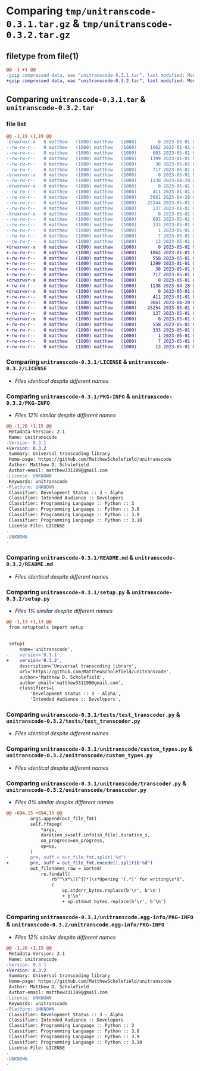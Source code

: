 # Comparing `tmp/unitranscode-0.3.1.tar.gz` & `tmp/unitranscode-0.3.2.tar.gz`

## filetype from file(1)

```diff
@@ -1 +1 @@
-gzip compressed data, was "unitranscode-0.3.1.tar", last modified: Mon May  1 05:08:32 2023, max compression
+gzip compressed data, was "unitranscode-0.3.2.tar", last modified: Mon May  1 05:16:24 2023, max compression
```

## Comparing `unitranscode-0.3.1.tar` & `unitranscode-0.3.2.tar`

### file list

```diff
@@ -1,19 +1,19 @@
-drwxrwxr-x   0 matthew   (1000) matthew   (1000)        0 2023-05-01 05:08:32.766454 unitranscode-0.3.1/
--rw-rw-r--   0 matthew   (1000) matthew   (1000)     1062 2023-01-01 01:11:48.000000 unitranscode-0.3.1/LICENSE
--rw-rw-r--   0 matthew   (1000) matthew   (1000)      603 2023-05-01 05:08:32.766454 unitranscode-0.3.1/PKG-INFO
--rw-rw-r--   0 matthew   (1000) matthew   (1000)     1399 2023-01-01 03:15:58.000000 unitranscode-0.3.1/README.md
--rw-rw-r--   0 matthew   (1000) matthew   (1000)       38 2023-05-01 05:08:32.766454 unitranscode-0.3.1/setup.cfg
--rw-rw-r--   0 matthew   (1000) matthew   (1000)      717 2023-05-01 05:08:08.000000 unitranscode-0.3.1/setup.py
-drwxrwxr-x   0 matthew   (1000) matthew   (1000)        0 2023-05-01 05:08:32.742454 unitranscode-0.3.1/tests/
--rw-rw-r--   0 matthew   (1000) matthew   (1000)     1138 2023-04-28 03:34:33.000000 unitranscode-0.3.1/tests/test_transcoder.py
-drwxrwxr-x   0 matthew   (1000) matthew   (1000)        0 2023-05-01 05:08:32.742454 unitranscode-0.3.1/unitranscode/
--rw-rw-r--   0 matthew   (1000) matthew   (1000)      411 2023-01-01 01:28:59.000000 unitranscode-0.3.1/unitranscode/__init__.py
--rw-rw-r--   0 matthew   (1000) matthew   (1000)     3661 2023-04-28 03:37:11.000000 unitranscode-0.3.1/unitranscode/custom_types.py
--rw-rw-r--   0 matthew   (1000) matthew   (1000)    25244 2023-05-01 05:05:38.000000 unitranscode-0.3.1/unitranscode/transcoder.py
--rw-rw-r--   0 matthew   (1000) matthew   (1000)      137 2023-01-01 01:28:30.000000 unitranscode-0.3.1/unitranscode/utils.py
-drwxrwxr-x   0 matthew   (1000) matthew   (1000)        0 2023-05-01 05:08:32.742454 unitranscode-0.3.1/unitranscode.egg-info/
--rw-rw-r--   0 matthew   (1000) matthew   (1000)      603 2023-05-01 05:08:32.000000 unitranscode-0.3.1/unitranscode.egg-info/PKG-INFO
--rw-rw-r--   0 matthew   (1000) matthew   (1000)      333 2023-05-01 05:08:32.000000 unitranscode-0.3.1/unitranscode.egg-info/SOURCES.txt
--rw-rw-r--   0 matthew   (1000) matthew   (1000)        1 2023-05-01 05:08:32.000000 unitranscode-0.3.1/unitranscode.egg-info/dependency_links.txt
--rw-rw-r--   0 matthew   (1000) matthew   (1000)        7 2023-05-01 05:08:32.000000 unitranscode-0.3.1/unitranscode.egg-info/requires.txt
--rw-rw-r--   0 matthew   (1000) matthew   (1000)       13 2023-05-01 05:08:32.000000 unitranscode-0.3.1/unitranscode.egg-info/top_level.txt
+drwxrwxr-x   0 matthew   (1000) matthew   (1000)        0 2023-05-01 05:16:24.884529 unitranscode-0.3.2/
+-rw-rw-r--   0 matthew   (1000) matthew   (1000)     1062 2023-01-01 01:11:48.000000 unitranscode-0.3.2/LICENSE
+-rw-rw-r--   0 matthew   (1000) matthew   (1000)      558 2023-05-01 05:16:24.884529 unitranscode-0.3.2/PKG-INFO
+-rw-rw-r--   0 matthew   (1000) matthew   (1000)     1399 2023-01-01 03:15:58.000000 unitranscode-0.3.2/README.md
+-rw-rw-r--   0 matthew   (1000) matthew   (1000)       38 2023-05-01 05:16:24.884529 unitranscode-0.3.2/setup.cfg
+-rw-rw-r--   0 matthew   (1000) matthew   (1000)      717 2023-05-01 05:15:41.000000 unitranscode-0.3.2/setup.py
+drwxrwxr-x   0 matthew   (1000) matthew   (1000)        0 2023-05-01 05:16:24.852530 unitranscode-0.3.2/tests/
+-rw-rw-r--   0 matthew   (1000) matthew   (1000)     1138 2023-04-28 03:34:33.000000 unitranscode-0.3.2/tests/test_transcoder.py
+drwxrwxr-x   0 matthew   (1000) matthew   (1000)        0 2023-05-01 05:16:24.884529 unitranscode-0.3.2/unitranscode/
+-rw-rw-r--   0 matthew   (1000) matthew   (1000)      411 2023-01-01 01:28:59.000000 unitranscode-0.3.2/unitranscode/__init__.py
+-rw-rw-r--   0 matthew   (1000) matthew   (1000)     3661 2023-04-28 03:37:11.000000 unitranscode-0.3.2/unitranscode/custom_types.py
+-rw-rw-r--   0 matthew   (1000) matthew   (1000)    25254 2023-05-01 05:15:19.000000 unitranscode-0.3.2/unitranscode/transcoder.py
+-rw-rw-r--   0 matthew   (1000) matthew   (1000)      137 2023-05-01 05:12:02.000000 unitranscode-0.3.2/unitranscode/utils.py
+drwxrwxr-x   0 matthew   (1000) matthew   (1000)        0 2023-05-01 05:16:24.884529 unitranscode-0.3.2/unitranscode.egg-info/
+-rw-rw-r--   0 matthew   (1000) matthew   (1000)      558 2023-05-01 05:16:24.000000 unitranscode-0.3.2/unitranscode.egg-info/PKG-INFO
+-rw-rw-r--   0 matthew   (1000) matthew   (1000)      333 2023-05-01 05:16:24.000000 unitranscode-0.3.2/unitranscode.egg-info/SOURCES.txt
+-rw-rw-r--   0 matthew   (1000) matthew   (1000)        1 2023-05-01 05:16:24.000000 unitranscode-0.3.2/unitranscode.egg-info/dependency_links.txt
+-rw-rw-r--   0 matthew   (1000) matthew   (1000)        7 2023-05-01 05:16:24.000000 unitranscode-0.3.2/unitranscode.egg-info/requires.txt
+-rw-rw-r--   0 matthew   (1000) matthew   (1000)       13 2023-05-01 05:16:24.000000 unitranscode-0.3.2/unitranscode.egg-info/top_level.txt
```

### Comparing `unitranscode-0.3.1/LICENSE` & `unitranscode-0.3.2/LICENSE`

 * *Files identical despite different names*

### Comparing `unitranscode-0.3.1/PKG-INFO` & `unitranscode-0.3.2/PKG-INFO`

 * *Files 12% similar despite different names*

```diff
@@ -1,20 +1,15 @@
 Metadata-Version: 2.1
 Name: unitranscode
-Version: 0.3.1
+Version: 0.3.2
 Summary: Universal transcoding library
 Home-page: https://github.com/MatthewScholefield/unitranscode
 Author: Matthew D. Scholefield
 Author-email: matthew331199@gmail.com
-License: UNKNOWN
 Keywords: unitranscode
-Platform: UNKNOWN
 Classifier: Development Status :: 3 - Alpha
 Classifier: Intended Audience :: Developers
 Classifier: Programming Language :: Python :: 3
 Classifier: Programming Language :: Python :: 3.8
 Classifier: Programming Language :: Python :: 3.9
 Classifier: Programming Language :: Python :: 3.10
 License-File: LICENSE
-
-UNKNOWN
-
```

### Comparing `unitranscode-0.3.1/README.md` & `unitranscode-0.3.2/README.md`

 * *Files identical despite different names*

### Comparing `unitranscode-0.3.1/setup.py` & `unitranscode-0.3.2/setup.py`

 * *Files 1% similar despite different names*

```diff
@@ -1,13 +1,13 @@
 from setuptools import setup
 
 
 setup(
     name='unitranscode',
-    version='0.3.1',
+    version='0.3.2',
     description='Universal transcoding library',
     url='https://github.com/MatthewScholefield/unitranscode',
     author='Matthew D. Scholefield',
     author_email='matthew331199@gmail.com',
     classifiers=[
         'Development Status :: 3 - Alpha',
         'Intended Audience :: Developers',
```

### Comparing `unitranscode-0.3.1/tests/test_transcoder.py` & `unitranscode-0.3.2/tests/test_transcoder.py`

 * *Files identical despite different names*

### Comparing `unitranscode-0.3.1/unitranscode/custom_types.py` & `unitranscode-0.3.2/unitranscode/custom_types.py`

 * *Files identical despite different names*

### Comparing `unitranscode-0.3.1/unitranscode/transcoder.py` & `unitranscode-0.3.2/unitranscode/transcoder.py`

 * *Files 0% similar despite different names*

```diff
@@ -694,15 +694,15 @@
         args.append(out_file_fmt)
         self.ffmpeg(
             *args,
             duration_s=self.info(in_file).duration_s,
             on_progress=on_progress,
             op=op,
         )
-        pre, suff = out_file_fmt.split('%d')
+        pre, suff = out_file_fmt.encode().split(b'%d')
         out_filenames_raw = sorted(
             re.findall(
                 rb"^\s*\[[^]]*]\s*Opening '(.*)' for writing\s*$",
                 (
                     op.stderr_bytes.replace(b'\r', b'\n')
                     + b'\n'
                     + op.stdout_bytes.replace(b'\r', b'\n')
```

### Comparing `unitranscode-0.3.1/unitranscode.egg-info/PKG-INFO` & `unitranscode-0.3.2/unitranscode.egg-info/PKG-INFO`

 * *Files 12% similar despite different names*

```diff
@@ -1,20 +1,15 @@
 Metadata-Version: 2.1
 Name: unitranscode
-Version: 0.3.1
+Version: 0.3.2
 Summary: Universal transcoding library
 Home-page: https://github.com/MatthewScholefield/unitranscode
 Author: Matthew D. Scholefield
 Author-email: matthew331199@gmail.com
-License: UNKNOWN
 Keywords: unitranscode
-Platform: UNKNOWN
 Classifier: Development Status :: 3 - Alpha
 Classifier: Intended Audience :: Developers
 Classifier: Programming Language :: Python :: 3
 Classifier: Programming Language :: Python :: 3.8
 Classifier: Programming Language :: Python :: 3.9
 Classifier: Programming Language :: Python :: 3.10
 License-File: LICENSE
-
-UNKNOWN
-
```

